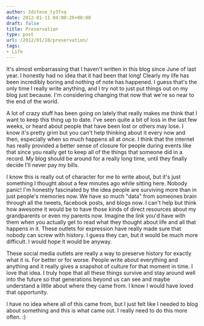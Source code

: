 ```yaml
---
author: 2dsteve_ty3fxq
date: 2012-01-11 04:00:26+00:00
draft: false
title: Preservation
type: post
url: /2012/01/10/preservation/
tags:
- Life
---
```


It's almost embarrassing that I haven't written in this blog since June of last year. I honestly had no idea that it had been that long! Clearly my life has been incredibly boring and nothing of note has happened. I guess that's the only time I really write anything, and I try not to just put things out on my blog just because. I'm considering changing that now that we're so near to the end of the world.

A lot of crazy stuff has been going on lately that really makes me think that I want to keep this thing up to date. I've seen quite a bit of loss in the last few weeks, or heard about people that have been lost or others may lose. I know it's pretty grim but you can't help thinking about it every now and then, especially when so much happens all at once. I think that the internet has really provided a better sense of closure for people during events like that since you really get to keep all of the things that someone did in a record. My blog should be around for a really long time, until they finally decide I'll never pay my bills.

I know this is really out of character for me to write about, but it's just something I thought about a few minutes ago while sitting here. Nobody panic! I'm honestly fascinated by the idea people are surviving more than in just people's memories now. We have so much "data" from someones brain through all the tweets, facebook posts, and blogs now. I can't help but think how awesome it would be to have those kinds of direct resources about my grandparents or even my parents now. Imagine the link you'd have with them when you actually get to read what they thought about life and all that happens in it. These outlets for expression have really made sure that nobody can screw with history. I guess they can, but it would be much more difficult. I would hope it would be anyway.

These social media outlets are really a way to preserve history for exactly what it is. For better or for worse. People write about everything and anything and it really gives a snapshot of culture for that moment in time. I love that idea. I truly hope that all these things survive and stay around well into the future so that generations beyond us can see and maybe understand a little about where they came from. I know I would have loved that opportunity.

I have no idea where all of this came from, but I just felt like I needed to blog about something and this is what came out. I really need to do this more often. :)

